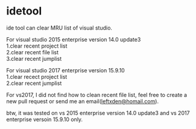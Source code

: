 # idetool
ide tool can clear MRU list of visual studio.
  
For visual studio 2015 enterprise version 14.0 update3  
1.clear recent project list<br>
2.clear recent file list<br>
3.clear recent jumplist<br>
  
For visual studio 2017 enterprise version 15.9.10  
1.clear recect project list  
2.clear recent jumplist  

  
For vs2017, I did not find how to clean recent file list, feel free to create a new pull request or send me an email(leftxden@homail.com).  
  
btw, it was tested on vs 2015 enterprise version 14.0 update3 and vs 2017 enterprise versoin 15.9.10 only.  
